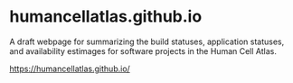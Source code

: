 # humancellatlas.github.io

A draft webpage for summarizing the build statuses, application statuses, and availability estimages for software projects in the Human Cell Atlas.

https://humancellatlas.github.io/
